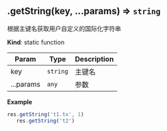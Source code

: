<a name="module_miot/resources.getString"></a>

## .getString(key, ...params) ⇒ <code>string</code>
根据主键名获取用户自定义的国际化字符串

**Kind**: static function  

| Param | Type | Description |
| --- | --- | --- |
| key | <code>string</code> | 主键名 |
| ...params | <code>any</code> | 参数 |

**Example**  
```js
res.getString('t1.tx', 1)
   res.getString('t2')
```
